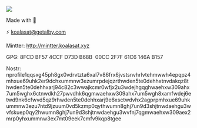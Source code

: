 ![](https://forthebadge.com/images/featured/featured-powered-by-electricity.svg)

Made with 🐨

⚡ [koalasat@getalby.com](https://getalby.com/p/koalasat)

Mintter: http://mintter.koalasat.xyz

GPG: 8FCD BF57 4CCF D73D B68B  00CC 2F7F 61C6 146A B157

Nostr: nprofile1qqsxg45ph8gx0vdrvtzta6xal7v86frx6jvstsnvhrlvtehmwwh4epqpz4mhxue69uhk2er9dchxummnw3ezumrpdejqzrthwden5te0dehhxtnvdakqz8thwden5te0dehhxarj94c82c3wwajkcmr0wfjx2u3wdejhgqghwaehxw309ahx7um5wghx6ctnwdkh27pwvdhk6qgmwaehxw309ahx7um5wgh8xamfwdej6etwd9nk6cfwvd5qz9rhwden5te0dehhxarj9e6xsctwdvhx2agprpmhxue69uhkummnw3ezu7ntd9jzuum0vd5kzmp0qythwumn8ghj7un9d3shjtnwdaehgu3wvfskuep0qy2hwumn8ghj7un9d3shjtnwdaehgu3wvfnj7qgmwaehxw309aex2mrp0yhxummnw3ex7mt09eek7cmfv9kqp8tgee
